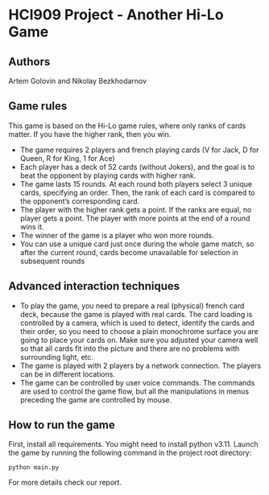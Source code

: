 # HCI909 Project - Another Hi-Lo Game

## Authors

Artem Golovin and Nikolay Bezkhodarnov

## Game rules
This game is based on the Hi-Lo game rules, where only ranks of cards matter. If you have the higher rank, then you win.

- The game requires 2 players and french playing cards (V for Jack, D for Queen, R for King, 1 for Ace)
- Each player has a deck of 52 cards (without Jokers), and the goal is to beat the opponent by playing cards with higher rank.
- The game lasts 15 rounds. At each round both players select 3 unique cards, specifying an order. Then, the rank of each card is compared to the opponent’s corresponding card.
- The player with the higher rank gets a point. If the ranks are equal, no player gets a point. The player with more points at the end of a round wins it.
- The winner of the game is a player who won more rounds.
- You can use a unique card just once during the whole game match, so after the current round, cards become unavailable for selection in subsequent rounds

## Advanced interaction techniques

- To play the game, you need to prepare a real (physical) french card deck, because the game is played with real cards. The card loading is controlled by a camera, which is used to detect, identify the cards and their order, so you need to choose a plain monochrome surface you are going to place your cards on.  Make sure you adjusted your camera well so that all cards fit into the picture and there are no problems with surrounding light, etc.
- The game is played with 2 players by a network connection. The players can be in different locations.
- The game can be controlled by user voice commands. The commands are used to control the game flow, but all the manipulations in menus preceding the game are controlled by mouse.


## How to run the game

First, install all requirements. You might need to install python v3.11. Launch the game by running the following command in the project root directory:

``` python main.py ```

For more details check our report.
